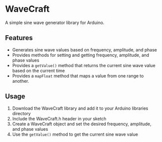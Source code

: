 # WaveCraft

A simple sine wave generator library for Arduino.

## Features
- Generates sine wave values based on frequency, amplitude, and phase
- Provides methods for setting and getting frequency, amplitude, and phase values
- Provides a `getValue()` method that returns the current sine wave value based on the current time
- Provides a `mapFloat` method that maps a value from one range to another.

## Usage

1. Download the WaveCraft library and add it to your Arduino libraries directory
2. Include the WaveCraft.h header in your sketch 
3. Create a WaveCraft object and set the desired frequency, amplitude, and phase values
4. Use the `getValue()` method to get the current sine wave value
